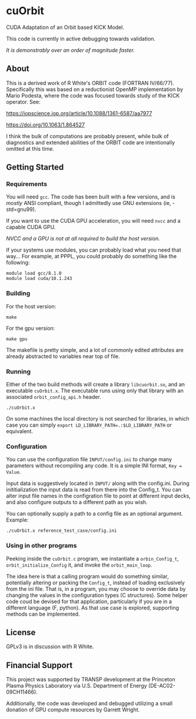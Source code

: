 # cuOrbit

CUDA Adaptation of an Orbit based KICK Model.

This code is currently in active debugging towards validation.

*It is demonstrably over an order of magnitude faster.*

## About

This is a derived work of R White's ORBIT code (FORTRAN IV/66/77).
Specifically this was based on a reductionist OpenMP implementation
by Mario Podesta, where the code was focused towards study of the KICK operator.
See:

https://iopscience.iop.org/article/10.1088/1361-6587/aa7977

https://doi.org/10.1063/1.864527

I think the bulk of computations are probably present, while bulk of diagnostics
and extended abilities of the ORBIT code are intentionally omitted at this time.

## Getting Started

### Requirements

You will need `gcc`. The code has been built with a few versions,
and is _mostly_ ANSI compliant, though I admittedly use GNU extensions
(ie, -std=gnu99).

If you want to use the CUDA GPU acceleration, you will need `nvcc`
and a capable CUDA GPU.

_NVCC and a GPU is not at all required to build the host version._

If your systems use modules, you can probably load what you need that way...
For example, at PPPL, you could probably do something like the following:

```
module load gcc/8.1.0
module load cuda/10.1.243
```

### Building

For the host version:

```
make
```

For the gpu version:

```
make gpu
```

The makefile is pretty simple, and a lot of commonly edited attributes are
already abstracted to variables near top of file.

### Running

Either of the two build methods will create a library `libcuorbit.so`,
and an executable `cuOrbit.x`.
The executable runs using only that library with an associated `orbit_config_api.h` header.

```
./cuOrbit.x
```

On some machines the local directory is not searched for libraries,
in which case you can simply `export LD_LIBRARY_PATH=.:$LD_LIBRARY_PATH`
or equivalent.

### Configuration

You can use the configuration file `INPUT/config.ini` to change many parameters
without recompiling any code. It is a simple INI format, `Key = Value`.

Input data is suggestively located in `INPUT/` along with the config.ini.
During inititialization the input data is read from there into the Config_t.
You can alter input file names in the configration file to point at different
input decks, and also configure outputs to a different path as you wish.

You can optionally supply a path to a config file as an optional argument.
Example:

```
./cuOrbit.x reference_test_case/config.ini
```

### Using in other programs

Peeking inside the `cuOrbit.c` program, we instantiate a `orbin_Config_t`,
`orbit_initialize_Config` it, and invoke the `orbit_main_loop`.

The idea here is that a calling program would do something similar,
potentially altering or packing the `Config_t`,
instead of loading exclusively from the ini file.
That is, in a program, you may choose to override data by changing the values
in the configuration types (C structures).
Some helper code coud be devised for that application,
particularly if you are in a different language (F, python).
As that use case is explored, supporting methods can be implemented.

## License

GPLv3 is in discussion with R White.

## Financial Support

This project was supported by TRANSP development at the
Princeton Plasma Physics Laboratory via U.S. Department of Energy
(DE-AC02-09CH11466).

Additionally, the code was developed and debugged utilizing a
small donation of GPU compute resources by Garrett Wright.
